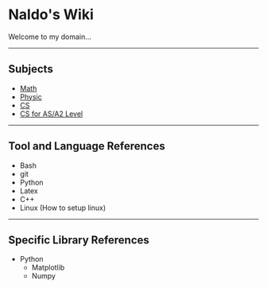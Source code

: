 # Naldo's Wiki

Welcome to my domain...

---

## Subjects

- [Math](./math/math.ipynb)
- [Physic](./physic/physic.md)
- [CS](./cs/cs.md)
- [CS for AS/A2 Level](./as-a2-cs/cs.md)

---

## Tool and Language References

- Bash
- git
- Python
- Latex
- C++
- Linux (How to setup linux)

---

## Specific Library References

- Python
  - Matplotlib
  - Numpy